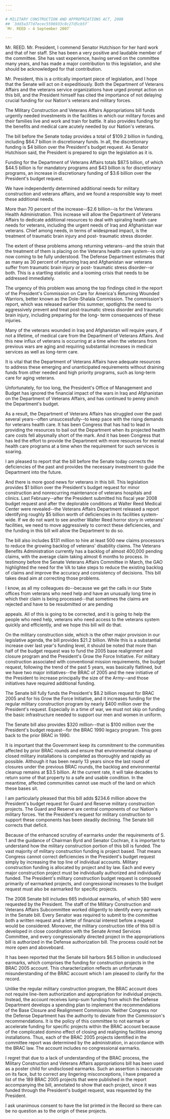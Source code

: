 ```yaml
---
---

# MILITARY CONSTRUCTION AND APPROPRIATIONS ACT, 2008
## `3dd3a377d7ecec5596933c8c27d5cb5f`
`Mr. REED — 4 September 2007`

---
```



Mr. REED. Mr. President, I commend Senator Hutchison for her hard 
work and that of her staff. She has been a very positive and laudable 
member of the committee. She has vast experience, having served on the 
committee many years, and has made a major contribution to this 
legislation, and she should be acknowledged for that contribution.

Mr. President, this is a critically important piece of legislation, 
and I hope that the Senate will act on it expeditiously. Both the 
Department of Veterans Affairs and the veterans service organizations 
have urged prompt action on this bill, and the President himself has 
cited the importance of not delaying crucial funding for our Nation's 
veterans and military forces.

The Military Construction and Veterans Affairs Appropriations bill 
funds urgently needed investments in the facilities in which our 
military forces and their families live and work and train for battle. 
It also provides funding for the benefits and medical care acutely 
needed by our Nation's veterans.

The bill before the Senate today provides a total of $109.2 billion 
in funding, including $64.7 billion in discretionary funds. In all, the 
discretionary funding is $4 billion over the President's budget 
request. As Senator Hutchison said, the President is prepared to sign 
the legislation as it is.

Funding for the Department of Veterans Affairs totals $87.5 billion, 
of which $44.5 billion is for mandatory programs and $43 billion is for 
discretionary programs, an increase in discretionary funding of $3.6 
billion over the President's budget request.

We have independently determined additional needs for military 
construction and veterans affairs, and we found a responsible way to 
meet these additional needs.

More than 70 percent of the increase--$2.6 billion--is for the 
Veterans Health Administration. This increase will allow the Department 
of Veterans Affairs to dedicate additional resources to deal with 
spiraling health care needs for veterans, including the urgent needs of 
Iraq and Afghanistan war veterans. Chief among needs, in terms of 
widespread impact, is the treatment of traumatic brain injury and post-
traumatic stress disorder.

The extent of these problems among returning veterans--and the strain 
that the treatment of them is placing on the Veterans health care 
system--is only now coming to be fully understood. The Defense 
Department estimates that as many as 30 percent of returning Iraq and 
Afghanistan war veterans suffer from traumatic brain injury or post-
traumatic stress disorder--or both. This is a startling statistic and a 
looming crisis that needs to be addressed immediately.

The urgency of this problem was among the top findings cited in the 
report of the President's Commission on Care for America's Returning 
Wounded Warriors, better known as the Dole-Shalala Commission. The 
commission's report, which was released earlier this summer, spotlights 
the need to aggressively prevent and treat post-traumatic stress 
disorder and traumatic brain injury, including preparing for the long-
term consequences of these injuries.

Many of the veterans wounded in Iraq and Afghanistan will require 
years, if not a lifetime, of medical care from the Department of 
Veterans Affairs. And this new influx of veterans is occurring at a 
time when the veterans from previous wars are aging and requiring 
substantial increases in medical services as well as long-term care.

It is vital that the Department of Veterans Affairs have adequate 
resources to address these emerging and unanticipated requirements 
without draining funds from other needed and high priority programs, 
such as long-term care for aging veterans.

Unfortunately, for too long, the President's Office of Management and 
Budget has ignored the financial impact of the wars in Iraq and 
Afghanistan on the Department of Veterans Affairs, and has continued to 
penny pinch the Department's budget.

As a result, the Department of Veterans Affairs has struggled over 
the past several years--often unsuccessfully--to keep pace with the 
rising demands for veterans health care. It has been Congress that has 
had to lead in providing the resources to bail out the Department when 
its projected health care costs fell abysmally short of the mark. And 
it has been Congress that has led the effort to provide the Department 
with more resources for mental health care programs at a time when the 
requirement for such services is soaring.

I am pleased to report that the bill before the Senate today corrects 
the deficiencies of the past and provides the necessary investment to 
guide the Department into the future.

And there is more good news for veterans in this bill. This 
legislation provides $1 billion over the President's budget request for 
minor construction and nonrecurring maintenance of veterans hospitals 
and clinics. Last February--after the President submitted his fiscal 
year 2008 budget request and after the deplorable conditions at Walter 
Reed Medical Center were revealed--the Veterans Affairs Department 
released a report identifying roughly $5 billion worth of deficiencies 
in its facilities system-wide. If we do not want to see another Walter 
Reed horror story in veterans' facilities, we need to move aggressively 
to correct these deficiencies, and the funding in this bill will allow 
the Department to do so.

The bill also includes $131 million to hire at least 500 new claims 
processors to reduce the growing backlog of veterans' disability 
claims. The Veterans Benefits Administration currently has a backlog of 
almost 400,000 pending claims, with the average claim taking almost 6 
months to process. In testimony before the Senate Veterans Affairs 
Committee in March, the GAO highlighted the need for the VA to take 
steps to reduce the existing backlog of claims and improve the accuracy 
and consistency of decisions. This bill takes dead aim at correcting 
those problems.

I know, as all my colleagues do--because we get the calls in our 
State offices from veterans who need help and have an unusually long 
time in which their claim is being processed--that sometimes the claims 
are rejected and have to be resubmitted or are pending


appeals. All of this is going to be corrected, and it is going to help 
the people who need help, veterans who need access to the veterans 
system quickly and efficiently, and we hope this bill will do that.

On the military construction side, which is the other major provision 
in our legislative agenda, the bill provides $21.2 billion. While this 
is a substantial increase over last year's funding level, it should be 
noted that more than half of the budget request was to fund the 2005 
base realignment and closure program and the President's Grow the Force 
Initiative. For military construction associated with conventional 
mission requirements, the budget request, following the trend of the 
past 5 years, was basically flatlined, but we have two major 
initiatives--the BRAC of 2005 and the new initiative of the President 
to increase principally the size of the Army--and those initiatives 
have required additional funding.

The Senate bill fully funds the President's $8.2 billion request for 
BRAC 2005 and for his Grow the Force Initiative, and it increases 
funding for the regular military construction program by nearly $400 
million over the President's request. Especially in a time of war, we 
must not skip on funding the basic infrastructure needed to support our 
men and women in uniform.

The Senate bill also provides $320 million--that is $100 million over 
the President's budget request--for the BRAC 1990 legacy program. This 
goes back to the prior BRAC in 1990.

It is important that the Government keep its commitment to the 
communities affected by prior BRAC rounds and ensure that environmental 
cleanup of closed military installations is completed as thoroughly and 
rapidly as possible. Although it has been nearly 13 years since the 
last round of closures under the previous BRAC rounds, the backlog and 
environmental cleanup remains at $3.5 billion. At the current rate, it 
will take decades to return some of that property to a safe and usable 
condition. In the meantime, affected communities cannot use much of the 
land on which these bases sit.

I am particularly pleased that this bill adds $234.6 million above 
the President's budget request for Guard and Reserve military 
construction projects. The Guard and Reserve are central components of 
our Nation's military forces. Yet the President's request for military 
construction to support these components has been steadily declining. 
The Senate bill corrects that deficit.

Because of the enhanced scrutiny of earmarks under the requirements 
of S. 1 and the guidance of Chairman Byrd and Senator Cochran, it is 
important to understand how the military construction portion of this 
bill is funded. The vast majority of military construction funding is 
project based. That means Congress cannot correct deficiencies in the 
President's budget request simply by increasing the top line of 
individual accounts. Military construction funding is allocated by 
project and by law. Each and every major construction project must be 
individually authorized and individually funded. The President's 
military construction budget request is composed primarily of earmarked 
projects, and congressional increases to the budget request must also 
be earmarked for specific projects.

The 2008 Senate bill includes 665 individual earmarks, of which 580 
were requested by the President. The staff of the Military Construction 
and Veterans Affairs Subcommittee worked diligently to identify every 
earmark in the Senate bill. Every Senator was required to submit to the 
committee both a written request and a letter of financial interest 
before a request would be considered. Moreover, the military 
construction title of this bill is developed in close coordination with 
the Senate Armed Services Committee, and every congressionally directed 
project in the appropriations bill is authorized in the Defense 
authorization bill. The process could not be more open and aboveboard.

It has been reported that the Senate bill harbors $6.5 billion in 
undisclosed earmarks, which comprises the funding for construction 
projects in the BRAC 2005 account. This characterization reflects an 
unfortunate misunderstanding of the BRAC account which I am pleased to 
clarify for the record.

Unlike the regular military construction program, the BRAC account 
does not require line-item authorization and appropriation for 
individual projects. Instead, the account receives lump-sum funding 
from which the Defense Department develops a spending plan to implement 
the recommendations of the Base Closure and Realignment Commission. 
Neither Congress nor the Defense Department has the authority to 
deviate from the Commission's recommendations. It is the policy of this 
committee to not earmark or accelerate funding for specific projects 
within the BRAC account because of the complicated domino effect of 
closing and realigning facilities among installations. Thus, each of 
the BRAC 2005 projects identified in the committee report was 
determined by the administration, in accordance with the BRAC law. The 
account includes no congressional earmarks.

I regret that due to a lack of understanding of the BRAC process, the 
Military Construction and Veterans Affairs appropriations bill has been 
used as a poster child for undisclosed earmarks. Such an assertion is 
inaccurate on its face, but to correct any lingering misconceptions, I 
have prepared a list of the 189 BRAC 2005 projects that were published 
in the report accompanying the bill, annotated to show that each 
project, since it was funded through the President's budget request, 
was requested by the President.

I ask unanimous consent to have the list printed in the Record so 
there can be no question as to the origin of these projects.